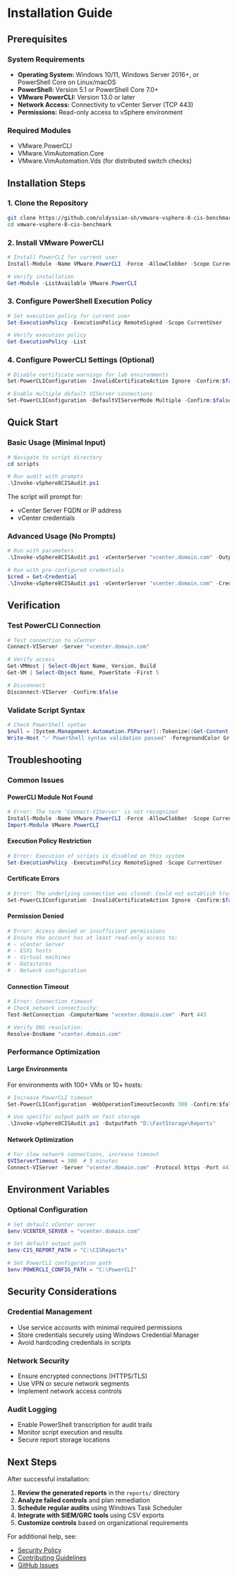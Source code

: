 # Installation Guide

## Prerequisites

### System Requirements
- **Operating System:** Windows 10/11, Windows Server 2016+, or PowerShell Core on Linux/macOS
- **PowerShell:** Version 5.1 or PowerShell Core 7.0+
- **VMware PowerCLI:** Version 13.0 or later
- **Network Access:** Connectivity to vCenter Server (TCP 443)
- **Permissions:** Read-only access to vSphere environment

### Required Modules
- VMware.PowerCLI
- VMware.VimAutomation.Core
- VMware.VimAutomation.Vds (for distributed switch checks)

## Installation Steps

### 1. Clone the Repository

```bash
git clone https://github.com/uldyssian-sh/vmware-vsphere-8-cis-benchmark.git
cd vmware-vsphere-8-cis-benchmark
```

### 2. Install VMware PowerCLI

```powershell
# Install PowerCLI for current user
Install-Module -Name VMware.PowerCLI -Force -AllowClobber -Scope CurrentUser

# Verify installation
Get-Module -ListAvailable VMware.PowerCLI
```

### 3. Configure PowerShell Execution Policy

```powershell
# Set execution policy for current user
Set-ExecutionPolicy -ExecutionPolicy RemoteSigned -Scope CurrentUser

# Verify execution policy
Get-ExecutionPolicy -List
```

### 4. Configure PowerCLI Settings (Optional)

```powershell
# Disable certificate warnings for lab environments
Set-PowerCLIConfiguration -InvalidCertificateAction Ignore -Confirm:$false

# Enable multiple default VIServer connections
Set-PowerCLIConfiguration -DefaultVIServerMode Multiple -Confirm:$false
```

## Quick Start

### Basic Usage (Minimal Input)

```powershell
# Navigate to script directory
cd scripts

# Run audit with prompts
.\Invoke-vSphere8CISAudit.ps1
```

The script will prompt for:
- vCenter Server FQDN or IP address
- vCenter credentials

### Advanced Usage (No Prompts)

```powershell
# Run with parameters
.\Invoke-vSphere8CISAudit.ps1 -vCenterServer "vcenter.domain.com" -OutputPath "C:\Reports"

# Run with pre-configured credentials
$cred = Get-Credential
.\Invoke-vSphere8CISAudit.ps1 -vCenterServer "vcenter.domain.com" -Credential $cred -OutputPath "\\server\share\reports"
```

## Verification

### Test PowerCLI Connection

```powershell
# Test connection to vCenter
Connect-VIServer -Server "vcenter.domain.com"

# Verify access
Get-VMHost | Select-Object Name, Version, Build
Get-VM | Select-Object Name, PowerState -First 5

# Disconnect
Disconnect-VIServer -Confirm:$false
```

### Validate Script Syntax

```powershell
# Check PowerShell syntax
$null = [System.Management.Automation.PSParser]::Tokenize((Get-Content "scripts/Invoke-vSphere8CISAudit.ps1" -Raw), [ref]$null)
Write-Host "✅ PowerShell syntax validation passed" -ForegroundColor Green
```

## Troubleshooting

### Common Issues

#### PowerCLI Module Not Found
```powershell
# Error: The term 'Connect-VIServer' is not recognized
Install-Module -Name VMware.PowerCLI -Force -AllowClobber -Scope CurrentUser
Import-Module VMware.PowerCLI
```

#### Execution Policy Restriction
```powershell
# Error: Execution of scripts is disabled on this system
Set-ExecutionPolicy -ExecutionPolicy RemoteSigned -Scope CurrentUser
```

#### Certificate Errors
```powershell
# Error: The underlying connection was closed: Could not establish trust relationship
Set-PowerCLIConfiguration -InvalidCertificateAction Ignore -Confirm:$false
```

#### Permission Denied
```powershell
# Error: Access denied or insufficient permissions
# Ensure the account has at least read-only access to:
# - vCenter Server
# - ESXi hosts
# - Virtual machines
# - Datastores
# - Network configuration
```

#### Connection Timeout
```powershell
# Error: Connection timeout
# Check network connectivity:
Test-NetConnection -ComputerName "vcenter.domain.com" -Port 443

# Verify DNS resolution:
Resolve-DnsName "vcenter.domain.com"
```

### Performance Optimization

#### Large Environments
For environments with 100+ VMs or 10+ hosts:

```powershell
# Increase PowerCLI timeout
Set-PowerCLIConfiguration -WebOperationTimeoutSeconds 300 -Confirm:$false

# Use specific output path on fast storage
.\Invoke-vSphere8CISAudit.ps1 -OutputPath "D:\FastStorage\Reports"
```

#### Network Optimization
```powershell
# For slow network connections, increase timeout
$VIServerTimeout = 300  # 5 minutes
Connect-VIServer -Server "vcenter.domain.com" -Protocol https -Port 443
```

## Environment Variables

### Optional Configuration
```powershell
# Set default vCenter server
$env:VCENTER_SERVER = "vcenter.domain.com"

# Set default output path
$env:CIS_REPORT_PATH = "C:\CISReports"

# Set PowerCLI configuration path
$env:POWERCLI_CONFIG_PATH = "C:\PowerCLI"
```

## Security Considerations

### Credential Management
- Use service accounts with minimal required permissions
- Store credentials securely using Windows Credential Manager
- Avoid hardcoding credentials in scripts

### Network Security
- Ensure encrypted connections (HTTPS/TLS)
- Use VPN or secure network segments
- Implement network access controls

### Audit Logging
- Enable PowerShell transcription for audit trails
- Monitor script execution and results
- Secure report storage locations

## Next Steps

After successful installation:

1. **Review the generated reports** in the `reports/` directory
2. **Analyze failed controls** and plan remediation
3. **Schedule regular audits** using Windows Task Scheduler
4. **Integrate with SIEM/GRC tools** using CSV exports
5. **Customize controls** based on organizational requirements

For additional help, see:
- [Security Policy](../SECURITY.md)
- [Contributing Guidelines](../CONTRIBUTING.md)
- [GitHub Issues](https://github.com/uldyssian-sh/vmware-vsphere-8-cis-benchmark/issues)
